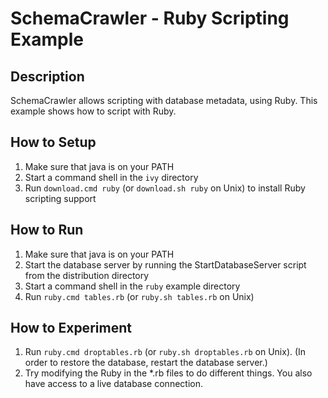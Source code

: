 # SchemaCrawler - Ruby Scripting Example

## Description
SchemaCrawler allows scripting with database metadata, using Ruby. This
example shows how to script with Ruby.

## How to Setup
1. Make sure that java is on your PATH
2. Start a command shell in the `ivy` directory 
3. Run `download.cmd ruby` (or `download.sh ruby` on Unix) to
   install Ruby scripting support

## How to Run
1. Make sure that java is on your PATH
2. Start the database server by running the StartDatabaseServer script from the distribution directory 
3. Start a command shell in the `ruby` example directory
4. Run `ruby.cmd tables.rb` (or `ruby.sh tables.rb` on Unix) 

## How to Experiment
1. Run `ruby.cmd droptables.rb` (or `ruby.sh droptables.rb` on Unix). 
   (In order to restore the database, restart the database server.) 
2. Try modifying the Ruby in the *.rb files to do different things. 
   You also have access to a live database connection. 
